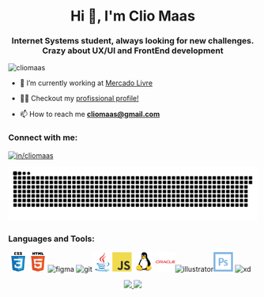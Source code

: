 <h1 align="center">Hi 👋, I'm Clio Maas</h1>
<h3 align="center">Internet Systems student, always looking for new challenges. Crazy about UX/UI and FrontEnd development</h3>

<p align="left"> <img src="https://komarev.com/ghpvc/?username=cliomaas&label=Profile%20views&color=0e75b6&style=flat" alt="cliomaas" /> </p>



- 🔭 I’m currently working at [Mercado Livre](https://www.mercadolivre.com.br/)

- 👨‍💻 Checkout my [profissional profile!](https://github.com/cmaas-meli)

- 📫 How to reach me **cliomaas@gmail.com**

<h3 align="left">Connect with me:</h3>
<p align="left">
<a href="https://linkedin.com/in/cliomaas" target="blank"><img align="center" src="https://raw.githubusercontent.com/rahuldkjain/github-profile-readme-generator/master/src/images/icons/Social/linked-in-alt.svg" alt="in/cliomaas" height="30" width="40" /></a>
</p>

![snake svg](https://github.com/cliomaas/cliomaas/blob/output/github-contribution-grid-snake.svg)

<h3 align="left">Languages and Tools:</h3>
<p align="left"><img src="https://raw.githubusercontent.com/devicons/devicon/master/icons/css3/css3-original-wordmark.svg" alt="css3" width="40" height="40"/><img src="https://raw.githubusercontent.com/devicons/devicon/master/icons/html5/html5-original-wordmark.svg" alt="html5" width="40" height="40"/><img src="https://www.vectorlogo.zone/logos/figma/figma-icon.svg" alt="figma" width="40" height="40"/> <img src="https://www.vectorlogo.zone/logos/git-scm/git-scm-icon.svg" alt="git" width="40" height="40"/><img src="https://raw.githubusercontent.com/devicons/devicon/master/icons/java/java-original.svg" alt="java" width="40" height="40"/><img src="https://raw.githubusercontent.com/devicons/devicon/master/icons/javascript/javascript-original.svg" alt="javascript" width="40" height="40"/> <img src="https://raw.githubusercontent.com/devicons/devicon/master/icons/linux/linux-original.svg" alt="linux" width="40" height="40"/> <img src="https://raw.githubusercontent.com/devicons/devicon/master/icons/oracle/oracle-original.svg" alt="oracle" width="40" height="40"/><img src="https://www.vectorlogo.zone/logos/adobe_illustrator/adobe_illustrator-icon.svg" alt="illustrator" width="40" height="40"/><img src="https://raw.githubusercontent.com/devicons/devicon/master/icons/photoshop/photoshop-line.svg" alt="photoshop" width="40" height="40"/> <img src="https://cdn.worldvectorlogo.com/logos/adobe-xd.svg" alt="xd" width="40" height="40"/> </a> </p>
<div align="center">
  <a href="https://github.com/cliomaas">
  <img height="180em" src="https://github-readme-stats.vercel.app/api?username=cliomaas&show_icons=true&theme=dracula&include_all_commits=true&count_private=true"/>
  <img height="180em" src="https://github-readme-stats.vercel.app/api/top-langs/?username=cliomaas&layout=compact&langs_count=7&theme=dracula"/>
</div>

